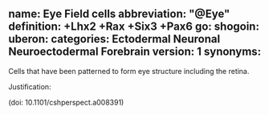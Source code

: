 name: Eye Field cells
abbreviation: "@Eye"
definition: +Lhx2 +Rax +Six3 +Pax6
go:
shogoin: 
uberon:
categories: Ectodermal Neuronal Neuroectodermal Forebrain
version: 1
synonyms:
---

Cells that have been patterned to form eye structure including the retina.

Justification:

(doi: 10.1101/cshperspect.a008391)
